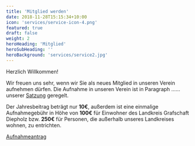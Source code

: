 ```yaml
---
title: 'Mitglied werden'
date: 2018-11-28T15:15:34+10:00
icon: 'services/service-icon-4.png'
featured: true
draft: false
weight: 2
heroHeading: 'Mitglied'
heroSubHeading: ''
heroBackground: 'services/service2.jpg'
---
```

Herzlich Willkommen!

Wir freuen uns sehr, wenn wir Sie als neues Mitglied in unseren Verein aufnehmen dürfen. Die Aufnahme in unseren Verein ist in Paragraph …… unserer
[Satzung](#satung) geregelt.

Der Jahresbeitrag beträgt nur **10€**, außerdem ist eine einmalige Aufnahmegebühr in Höhe von **100€** für Einwohner des Landkreis Grafschaft Diepholz bzw. **250€** für Personen, die außerhalb unseres Landkreises wohnen, zu entrichten.

[Aufnahmeantrag]()



